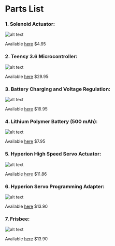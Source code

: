 # Parts List

### 1. Solenoid Actuator:
![alt text](https://cdn-shop.adafruit.com/1200x900/2776-00.jpg "Solenoid")

Available [here](https://www.adafruit.com/product/2776) $4.95


### 2. Teensy 3.6 Microcontroller:
![alt text](https://d2drzakx2pq6fl.cloudfront.net/production/products/7709/large/teensy-3-dot-6-without-headers-3985492408.jpg?1490428844 "Teensy")

Available [here](https://www.adafruit.com/product/3266) $29.95


### 3. Battery Charging and Voltage Regulation:
![alt text](https://cdn-shop.adafruit.com/970x728/2465-08.jpg "Boost + Regulator")

Available [here](https://www.adafruit.com/product/2465) $19.95
 
 
### 4. Lithium Polymer Battery (500 mAh):
![alt text](https://cdn-shop.adafruit.com/970x728/1578-00.jpg "Battery")

Available [here](https://www.adafruit.com/product/1578) $7.95
   
   
### 5. Hyperion High Speed Servo Actuator:
![alt text](https://www.soaringusa.com/images/product/p-18022-450.jpg "Hyperion Servo")

Available [here](https://hyperion-world.com/en/p1772889-hp-ds09-gmd-14179) $11.86
   
   
### 6. Hyperion Servo Programming Adapter:
![alt text](https://d3vs3fai4o12t3.cloudfront.net/media/catalog/product/cache/all/image/9df78eab33525d08d6e5fb8d27136e95/H/P/HP-AT-PRGUSB-M.jpg "Programming Lead")

Available [here](https://hyperion-world.com/en/p1770829-hp-at-prgusb) $13.90
   
   
### 7. Frisbee:
![alt text](http://a5.res.cloudinary.com/csicdn/image/upload/v1/DGCImages/Images/Products/Disc%20Golf/Discs/Innova/v1_Beast_DX_Standard.jpg "Frisbee")

Available [here](https://www.amazon.com/Innova-Beast-Golf-Disc-Colors/dp/B00611XYXM) $13.90
